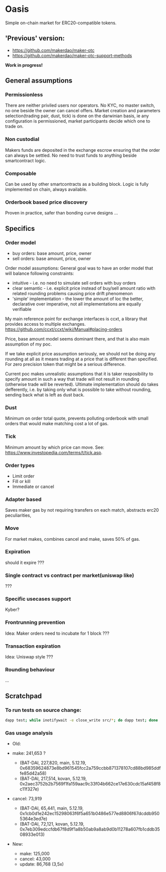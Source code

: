 # Oasis

Simple on-chain market for ERC20-compatible tokens.

## 'Previous' version:
- https://github.com/makerdao/maker-otc
- https://github.com/makerdao/maker-otc-support-methods

**Work in progress!**

## General assumptions
### Permissionless
There are neither priviled users nor operators. No KYC, no master switch, no one beside the owner can cancel offers. Market creation and parameters selection(trading pair, dust, tick) is done on the darwinian basis, ie any configuration is permissioned, market participants decide which one to trade on.

### Non custodial
Makers funds are deposited in the exchange escrow ensuring that the order can always be settled. No need to trust funds to anything beside smartcontract logic.

### Composable
Can be used by other smartcontracts as a building block. Logic is fully implemented on chain, always available.

### Orderbook based price discovery
Proven in practice, safer than bonding curve designs
...

## Specifics

### Order model
* buy orders: base amount, price, owner
* sell orders: base amount, price, owner

Order model assumptions:
General goal was to have an order model that will balance following constraints:
* intuitive - i.e. no need to simulate sell orders with buy orders
* clear semantic - i.e. explicit price instead of buy/sell amount ratio with related rounding problems causing price drift phenomenon
* 'simple' implementation - the lower the amount of loc the better, declarative over imperative, not all implementations are equally verifiable

My main reference point for exchange interfaces is ccxt, a library that provides access to multiple exchanges.
https://github.com/ccxt/ccxt/wiki/Manual#placing-orders

Price, base amount model seems dominant there, and that is also main assumption of my poc.

If we take explicit price assumption seriously, we should not be doing any rounding at all as it means trading at a price that is different than specified.
For zero precision token that might be a serious difference.

Current poc makes unrealistic assumptions that it is taker resposibility to specify amount in such a way that trade will not result in rounding (otherwise trade will be reverted).
Ultimate implementation should do takes defferently, i.e. by taking only what is possible to take without rounding, sending back what is left as dust back.

### Dust
Minimum on order total quote, prevents polluting orderbook with small orders that would make matching cost a lot of gas.

### Tick
Minimum amount by which price can move. See: https://www.investopedia.com/terms/t/tick.asp.

### Order types
* Limit order
* Fill or kill
* Immediate or cancel

### Adapter based
Saves maker gas by not requiring transfers on each match, abstracts erc20 peculiarities,

### Move
For market makes, combines cancel and make, saves 50% of gas.

### Expiration
should it expire ???

### Single contract vs contract per market(uniswap like)
???

### Specific usecases support
Kyber?

### Frontrunning prevention
Idea: Maker orders need to incubate for 1 block ???

### Transaction expiration
Idea: Uniswap style ???

### Rounding behaviour
...

## Scratchpad
### To run tests on source change:
```bash
dapp test; while inotifywait -e close_write src/*; do dapp test; done
```

### Gas usage analysis
* Old:
* make:   241,653 ?
    * (BAT-DAI, 227,820, main, 5.12.19, 0x68359624873e8bd961545fcc2a759ccbb871378107cd88bd985ddffe85d42a58)
    * (BAT-DAI, 217,514, kovan, 5.12.19, 0x2aec3752b2b7569f1fa159aac9c33f04b662ce17e630cdc15af458f8c11f327e)
* cancel:  73,919
    * (BAT-DAI, 65,441, main, 5.12.19, 0x1cb0d1e242ec15298063f6f5a651b0486e577ed8806f67dcddb9505364e3ed7e)
    * (BAT-DAI, 72,121, kovan, 5.12.19, 0x7eb309edccfdb67f8d9f1a8b50ab9a8ab9d0b11278a607fb1cddb3508933e013)


* New:
    * make:   125,000
    * cancel:  43,000
    * update:  86,768 (3,5x)
